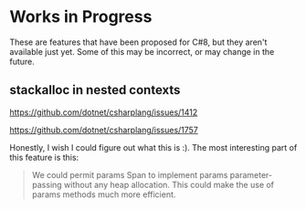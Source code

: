 ﻿# Works in Progress
These are features that have been proposed for C#8, but they aren't available just yet. Some of this may be incorrect, or may change in the future.
## stackalloc in nested contexts
https://github.com/dotnet/csharplang/issues/1412

https://github.com/dotnet/csharplang/issues/1757

Honestly, I wish I could figure out what this is :). The most interesting part of this feature is this:
> We could permit params Span<T> to implement params parameter-passing without any heap allocation. This could make the use of params methods much more efficient.